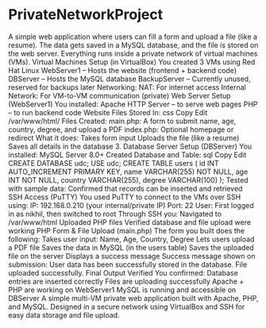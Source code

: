 # PrivateNetworkProject
A simple web application where users can fill a form and upload a file (like a resume). The data gets saved in a MySQL database, and the file is stored on the web server. Everything runs inside a private network of virtual machines (VMs). Virtual Machines Setup (in VirtualBox) You created 3 VMs using Red Hat Linux WebServer1 – Hosts the website (frontend + backend code) DBServer – Hosts the MySQL database BackupServer – Currently unused, reserved for backups later Networking: NAT: For internet access Internal Network: For VM-to-VM communication (private) Web Server Setup (WebServer1) You installed: Apache HTTP Server – to serve web pages PHP – to run backend code Website Files Stored In: css Copy Edit /var/www/html/ Files Created: main.php: A form to submit name, age, country, degree, and upload a PDF index.php: Optional homepage or redirect 
What it does:
Takes form input
Uploads the file (like a resume)
Saves all details in the database 3. Database Server Setup (DBServer) You installed:
MySQL Server 8.0+
Created Database and Table:
sql Copy Edit CREATE DATABASE udc; USE udc;
CREATE TABLE users ( id INT AUTO_INCREMENT PRIMARY KEY, name VARCHAR(255) NOT NULL, age INT NOT NULL, country VARCHAR(255), degree VARCHAR(100) ); Tested with sample data: Confirmed that records can be inserted and retrieved
SSH Access (PuTTY) You used PuTTY to connect to the VMs over SSH using: IP: 192.168.0.210 (your internal/private IP) Port: 22 User: First logged in as nikhil, then switched to root Through SSH you: Navigated to /var/www/html Uploaded PHP files Verified database and file upload were working
PHP Form & File Upload (main.php) The form you built does the following: Takes user input: Name, Age, Country, Degree Lets users upload a PDF file Saves the data in MySQL (in the users table) Saves the uploaded file on the server Displays a success message Success message shown on submission: User data has been successfully stored in the database. File uploaded successfully.
Final Output Verified You confirmed: Database entries are inserted correctly Files are uploading successfully Apache + PHP are working on WebServer1 MySQL is running and accessible on DBServer A simple multi-VM private web application built with Apache, PHP, and MySQL. Designed in a secure network using VirtualBox and SSH for easy data storage and file upload.
